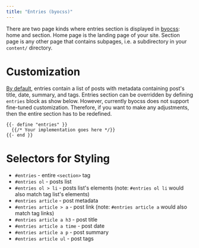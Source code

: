 ```yaml
---
title: "Entries (byocss)"
---
```


There are two page kinds where entries section is displayed in [byocss](https://sr.ht/~tymek/byocss): home and section.
Home page is the landing page of your site.
Section page is any other page that contains subpages, i.e. a subdirectory in your `content/` directory.

# Customization
[By default][0], entries contain a list of posts with metadata containing post's title, date, summary, and tags.
Entries section can be overridden by defining `entries` block as show below.
However, currently byocss does not support fine-tuned customization.
Therefore, if you want to make any adjustments, then the entire section has to be redefined.

[0]: https://git.sr.ht/~tymek/byocss/tree/283eb16f500c44a3cbecb4cab20381ef0adfb62f/item/layouts/_default/baseof.html#L56-77

```
{{- define "entries" }}
  {{/* Your implementation goes here */}}
{{- end }}
```

# Selectors for Styling
- `#entries` - entire `<section>` tag
- `#entries ol` - posts list
- `#entries ol > li` - posts list's elements (note: `#entries ol li` would also match tag list's elements)
- `#entries article` - post metadata
- `#entries article > a` - post link (note: `#entries article a` would also match tag links)
- `#entries article a h3` - post title
- `#entries article a time` - post date
- `#entries article a p` - post summary
- `#entries article ul` - post tags
